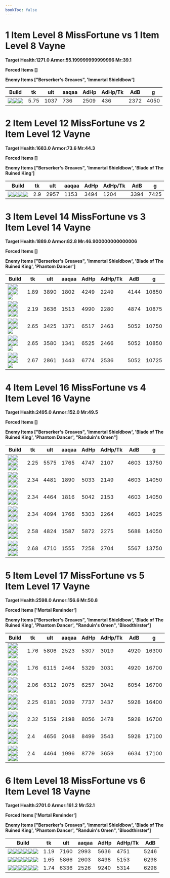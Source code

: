 ```yaml
---
bookToc: false
---
```


# 1 Item Level 8 MissFortune vs 1 Item Level 8 Vayne

**Target Health:1271.0 Armor:55.199999999999996 Mr:39.1**


**Forced Items []**


**Enemy Items ["Berserker's Greaves", 'Immortal Shieldbow']**




Build | tk | ult | aaqaa | AdHp | AdHp/Tk | AdB | g
-|-|-|-|-|-|-|-
![](/item/3153.png)![](/item/1001.png)![](/item/1055.png)|5.75|1037|736|2509|436|2372|4050




























































# 2 Item Level 12 MissFortune vs 2 Item Level 12 Vayne

**Target Health:1683.0 Armor:73.6 Mr:44.3**


**Forced Items []**


**Enemy Items ["Berserker's Greaves", 'Immortal Shieldbow', 'Blade of The Ruined King']**




Build | tk | ult | aaqaa | AdHp | AdHp/Tk | AdB | g
-|-|-|-|-|-|-|-
![](/item/6676.png)![](/item/3142.png)![](/item/1055.png)![](/item/1037.png)|2.9|2957|1153|3494|1204|3394|7425




























































# 3 Item Level 14 MissFortune vs 3 Item Level 14 Vayne

**Target Health:1889.0 Armor:82.8 Mr:46.900000000000006**


**Forced Items []**


**Enemy Items ["Berserker's Greaves", 'Immortal Shieldbow', 'Blade of The Ruined King', 'Phantom Dancer']**




Build | tk | ult | aaqaa | AdHp | AdHp/Tk | AdB | g
-|-|-|-|-|-|-|-
![](/item/3033.png)![](/item/3095.png)![](/item/3142.png)![](/item/1055.png)![](/item/1038.png)|1.89|3890|1802|4249|2249|4144|10850
![](/item/3033.png)![](/item/3071.png)![](/item/3142.png)![](/item/1055.png)![](/item/1037.png)![](/item/1036.png)|2.19|3636|1513|4990|2280|4874|10875
![](/item/3004.png)![](/item/3026.png)![](/item/3142.png)![](/item/1055.png)![](/item/1038.png)|2.65|3425|1371|6517|2463|5052|10750
![](/item/3026.png)![](/item/6696.png)![](/item/3142.png)![](/item/1055.png)![](/item/1038.png)|2.65|3580|1341|6525|2466|5052|10850
![](/item/3153.png)![](/item/3026.png)![](/item/3142.png)![](/item/1055.png)![](/item/1037.png)|2.67|2861|1443|6774|2536|5052|10725




























































# 4 Item Level 16 MissFortune vs 4 Item Level 16 Vayne

**Target Health:2495.0 Armor:152.0 Mr:49.5**


**Forced Items []**


**Enemy Items ["Berserker's Greaves", 'Immortal Shieldbow', 'Blade of The Ruined King', 'Phantom Dancer', "Randuin's Omen"]**




Build | tk | ult | aaqaa | AdHp | AdHp/Tk | AdB | g
-|-|-|-|-|-|-|-
![](/item/6676.png)![](/item/3142.png)![](/item/3033.png)![](/item/6696.png)![](/item/1038.png)![](/item/1036.png)|2.25|5575|1765|4747|2107|4603|13750
![](/item/3153.png)![](/item/3033.png)![](/item/6696.png)![](/item/3142.png)![](/item/1038.png)![](/item/1036.png)|2.34|4481|1890|5033|2149|4603|14050
![](/item/3153.png)![](/item/3036.png)![](/item/6696.png)![](/item/3142.png)![](/item/1038.png)![](/item/1036.png)|2.34|4464|1816|5042|2153|4603|14050
![](/item/3153.png)![](/item/3033.png)![](/item/3074.png)![](/item/3142.png)![](/item/1037.png)![](/item/1036.png)|2.34|4094|1766|5303|2264|4603|14025
![](/item/6676.png)![](/item/3142.png)![](/item/3033.png)![](/item/6333.png)![](/item/1038.png)![](/item/1036.png)|2.58|4824|1587|5872|2275|5688|14050
![](/item/6676.png)![](/item/3142.png)![](/item/3026.png)![](/item/3033.png)![](/item/1038.png)![](/item/1036.png)|2.68|4710|1555|7258|2704|5567|13750




























































# 5 Item Level 17 MissFortune vs 5 Item Level 17 Vayne

**Target Health:2598.0 Armor:156.6 Mr:50.8**


**Forced Items ['Mortal Reminder']**


**Enemy Items ["Berserker's Greaves", 'Immortal Shieldbow', 'Blade of The Ruined King', 'Phantom Dancer', "Randuin's Omen", 'Bloodthirster']**




Build | tk | ult | aaqaa | AdHp | AdHp/Tk | AdB | g
-|-|-|-|-|-|-|-
![](/item/6676.png)![](/item/3142.png)![](/item/3153.png)![](/item/3033.png)![](/item/6695.png)![](/item/1038.png)|1.76|5806|2523|5307|3019|4920|16300
![](/item/6676.png)![](/item/3142.png)![](/item/3033.png)![](/item/6696.png)![](/item/3153.png)![](/item/1038.png)|1.76|6115|2464|5329|3031|4920|16700
![](/item/6676.png)![](/item/3142.png)![](/item/3033.png)![](/item/6696.png)![](/item/6333.png)![](/item/1038.png)|2.06|6312|2075|6257|3042|6054|16700
![](/item/6676.png)![](/item/3142.png)![](/item/3033.png)![](/item/6696.png)![](/item/3026.png)![](/item/1038.png)|2.25|6181|2039|7737|3437|5928|16400
![](/item/6676.png)![](/item/3142.png)![](/item/3026.png)![](/item/3033.png)![](/item/3153.png)![](/item/1038.png)|2.32|5159|2198|8056|3478|5928|16700
![](/item/3153.png)![](/item/3033.png)![](/item/3074.png)![](/item/3142.png)![](/item/3026.png)![](/item/1038.png)|2.4|4656|2048|8499|3543|5928|17100
![](/item/3153.png)![](/item/3026.png)![](/item/3142.png)![](/item/3033.png)![](/item/3161.png)![](/item/1038.png)|2.4|4464|1996|8779|3659|6634|17100




























































# 6 Item Level 18 MissFortune vs 6 Item Level 18 Vayne

**Target Health:2701.0 Armor:161.2 Mr:52.1**


**Forced Items ['Mortal Reminder']**


**Enemy Items ["Berserker's Greaves", 'Immortal Shieldbow', 'Blade of The Ruined King', 'Phantom Dancer', "Randuin's Omen", 'Bloodthirster']**




Build | tk | ult | aaqaa | AdHp | AdHp/Tk | AdB
-|-|-|-|-|-|-
![](/item/6676.png)![](/item/3142.png)![](/item/3153.png)![](/item/3033.png)![](/item/6695.png)![](/item/6696.png)|1.19|7160|2993|5636|4751|5246
![](/item/6676.png)![](/item/3142.png)![](/item/3026.png)![](/item/3033.png)![](/item/3153.png)![](/item/3095.png)|1.65|5866|2603|8498|5153|6298
![](/item/6676.png)![](/item/3142.png)![](/item/3026.png)![](/item/3033.png)![](/item/3153.png)![](/item/3072.png)|1.74|6336|2526|9240|5314|6298





























































